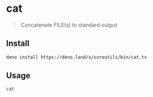 # cat

> Concatenate FILE(s) to standard output

## Install

```bash
deno install https://deno.land/x/coreutils/bin/cat.ts
```

## Usage

```bash
cat
```
